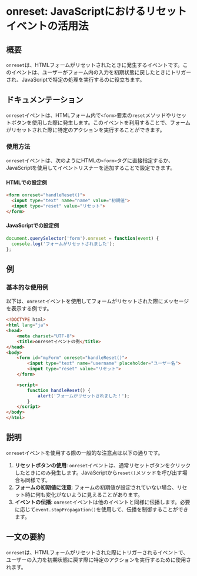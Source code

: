 <!--
Meta Description: # onreset: JavaScriptにおけるリセットイベントの活用法 ## 概要 `onreset`は、HTMLフォームがリセットされたときに発生するイベントです。このイベントは、ユーザーがフォーム内の入力を初期状態に戻したときにトリガーされ、JavaScriptで特定の処理を実行するのに役立...
Meta Keywords: onreset, form, html, reset, input
-->

# onreset: JavaScriptにおけるリセットイベントの活用法

## 概要
`onreset`は、HTMLフォームがリセットされたときに発生するイベントです。このイベントは、ユーザーがフォーム内の入力を初期状態に戻したときにトリガーされ、JavaScriptで特定の処理を実行するのに役立ちます。

## ドキュメンテーション
`onreset`イベントは、HTMLフォーム内で`<form>`要素の`reset`メソッドやリセットボタンを使用した際に発生します。このイベントを利用することで、フォームがリセットされた際に特定のアクションを実行することができます。

### 使用方法
`onreset`イベントは、次のようにHTMLの`<form>`タグに直接指定するか、JavaScriptを使用してイベントリスナーを追加することで設定できます。

#### HTMLでの設定例
```html
<form onreset="handleReset()">
  <input type="text" name="name" value="初期値">
  <input type="reset" value="リセット">
</form>
```

#### JavaScriptでの設定例
```javascript
document.querySelector('form').onreset = function(event) {
  console.log('フォームがリセットされました');
};
```

## 例
### 基本的な使用例
以下は、`onreset`イベントを使用してフォームがリセットされた際にメッセージを表示する例です。

```html
<!DOCTYPE html>
<html lang="ja">
<head>
    <meta charset="UTF-8">
    <title>onresetイベントの例</title>
</head>
<body>
    <form id="myForm" onreset="handleReset()">
        <input type="text" name="username" placeholder="ユーザー名">
        <input type="reset" value="リセット">
    </form>

    <script>
        function handleReset() {
            alert('フォームがリセットされました！');
        }
    </script>
</body>
</html>
```

## 説明
`onreset`イベントを使用する際の一般的な注意点は以下の通りです。

1. **リセットボタンの使用**: `onreset`イベントは、通常リセットボタンをクリックしたときにのみ発生します。JavaScriptから`reset()`メソッドを呼び出す場合も同様です。
2. **フォームの初期値に注意**: フォームの初期値が設定されていない場合、リセット時に何も変化がないように見えることがあります。
3. **イベントの伝播**: `onreset`イベントは他のイベントと同様に伝播します。必要に応じて`event.stopPropagation()`を使用して、伝播を制御することができます。

## 一文の要約
`onreset`は、HTMLフォームがリセットされた際にトリガーされるイベントで、ユーザーの入力を初期状態に戻す際に特定のアクションを実行するために使用されます。